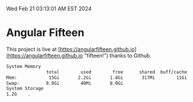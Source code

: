Wed Feb 21 03:13:01 AM EST 2024

# Angular Fifteen


This project is live at [https://angularfifteen.github.io](https://angularfifteen.github.io "fifteen!") thanks to Github.

```bash
System Memory
               total        used        free      shared  buff/cache   available
Mem:            15Gi       2.2Gi       1.8Gi       317Mi        11Gi        13Gi
Swap:          8.0Gi        40Mi       8.0Gi
System Storage
1.2G	.
